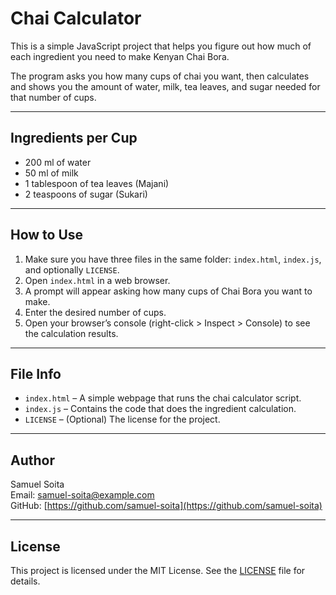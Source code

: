 # Chai Calculator

This is a simple JavaScript project that helps you figure out how much of each ingredient you need to make Kenyan Chai Bora.

The program asks you how many cups of chai you want, then calculates and shows you the amount of water, milk, tea leaves, and sugar needed for that number of cups.

---

## Ingredients per Cup

- 200 ml of water  
- 50 ml of milk  
- 1 tablespoon of tea leaves (Majani)  
- 2 teaspoons of sugar (Sukari)

---

## How to Use

1. Make sure you have three files in the same folder: `index.html`, `index.js`, and optionally `LICENSE`.
2. Open `index.html` in a web browser.
3. A prompt will appear asking how many cups of Chai Bora you want to make.
4. Enter the desired number of cups.
5. Open your browser’s console (right-click > Inspect > Console) to see the calculation results.

---

## File Info

- `index.html` – A simple webpage that runs the chai calculator script.
- `index.js` – Contains the code that does the ingredient calculation.
- `LICENSE` – (Optional) The license for the project.

---

## Author

Samuel Soita  
Email: samuel-soita@example.com  
GitHub: [https://github.com/samuel-soita](https://github.com/samuel-soita)

---

## License

This project is licensed under the MIT License. See the [LICENSE](LICENSE) file for details.

